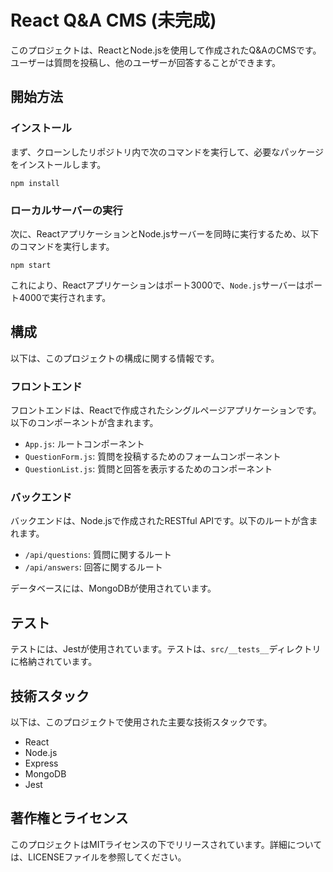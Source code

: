 # React Q&A CMS (未完成)

このプロジェクトは、ReactとNode.jsを使用して作成されたQ&AのCMSです。ユーザーは質問を投稿し、他のユーザーが回答することができます。

## 開始方法

### インストール

まず、クローンしたリポジトリ内で次のコマンドを実行して、必要なパッケージをインストールします。

```
npm install
```

### ローカルサーバーの実行

次に、ReactアプリケーションとNode.jsサーバーを同時に実行するため、以下のコマンドを実行します。

```
npm start
```

これにより、Reactアプリケーションはポート3000で、`Node.js`サーバーはポート4000で実行されます。

## 構成

以下は、このプロジェクトの構成に関する情報です。

### フロントエンド

フロントエンドは、Reactで作成されたシングルページアプリケーションです。以下のコンポーネントが含まれます。

- `App.js`: ルートコンポーネント
- `QuestionForm.js`: 質問を投稿するためのフォームコンポーネント
- `QuestionList.js`: 質問と回答を表示するためのコンポーネント

### バックエンド

バックエンドは、Node.jsで作成されたRESTful APIです。以下のルートが含まれます。

- `/api/questions`: 質問に関するルート
- `/api/answers`: 回答に関するルート

データベースには、MongoDBが使用されています。

## テスト

テストには、Jestが使用されています。テストは、`src/__tests__`ディレクトリに格納されています。

## 技術スタック

以下は、このプロジェクトで使用された主要な技術スタックです。

- React
- Node.js
- Express
- MongoDB
- Jest

## 著作権とライセンス

このプロジェクトはMITライセンスの下でリリースされています。詳細については、LICENSEファイルを参照してください。
